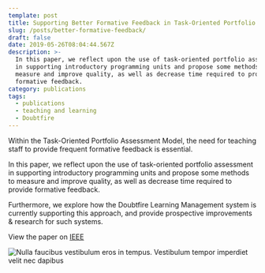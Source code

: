 ```yaml
---
template: post
title: Supporting Better Formative Feedback in Task-Oriented Portfolio Assessment
slug: /posts/better-formative-feedback/
draft: false
date: 2019-05-26T08:04:44.567Z
description: >-
  In this paper, we reflect upon the use of task-oriented portfolio assessment
  in supporting introductory programming units and propose some methods to
  measure and improve quality, as well as decrease time required to provide
  formative feedback.
category: publications
tags:
  - publications
  - teaching and learning
  - Doubtfire
---
```

Within the Task-Oriented Portfolio Assessment Model,  the need for teaching staff to provide frequent formative feedback is essential.

In this paper, we reflect upon the use of task-oriented portfolio assessment in supporting introductory programming units and propose some methods to measure and improve quality, as well as decrease time required to provide formative feedback. 

Furthermore, we explore how the Doubtfire Learning Management system is currently supporting this approach, and provide prospective improvements & research for such systems.


View the paper on [IEEE](https://ieeexplore.ieee.org/abstract/document/8252362)

![Nulla faucibus vestibulum eros in tempus. Vestibulum tempor imperdiet velit nec dapibus](/media/image-2.jpg)
